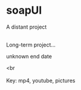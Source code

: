 # soapUI
A distant project
<br><br>

Long-term project...

unknown end date



<br<br><br>
Key: mp4, youtube, pictures
